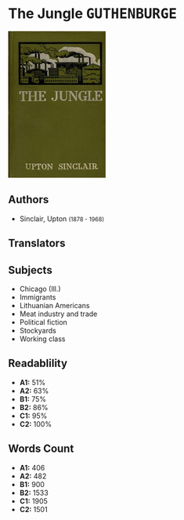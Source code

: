 # The Jungle <kbd>GUTHENBURGE</kbd>

![](./cover.medium.jpg "")

## Authors


 - Sinclair, Upton <small>(1878 - 1968)</small>

## Translators



## Subjects


 - Chicago (Ill.)
 - Immigrants
 - Lithuanian Americans
 - Meat industry and trade
 - Political fiction
 - Stockyards
 - Working class

## Readablility


 - **A1:** 51%
 - **A2:** 63%
 - **B1:** 75%
 - **B2:** 86%
 - **C1:** 95%
 - **C2:** 100%

## Words Count


 - **A1:** 406
 - **A2:** 482
 - **B1:** 900
 - **B2:** 1533
 - **C1:** 1905
 - **C2:** 1501
